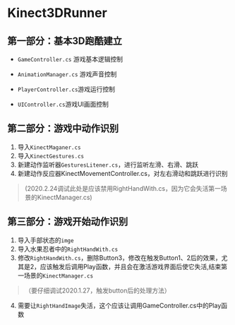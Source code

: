 # Kinect3DRunner
## 第一部分：基本3D跑酷建立

* `GameController.cs` 游戏基本逻辑控制

* `AnimationManager.cs` 游戏声音控制

* `PlayerController.cs`游戏运行控制

* `UIController.cs`游戏UI画面控制

## 第二部分：游戏中动作识别

1. 导入`KinectMaganer.cs`
2. 导入`KinectGestures.cs`
3. 新建动作监听器`GesturesLitener.cs`，进行监听左滑、右滑、跳跃
4. 新建动作反应器KinectMovementController.cs，对左右滑动和跳跃进行识别

> (2020.2.24调试此处是应该禁用RightHandWith.cs，因为它会失活第一场景的KinectManager.cs)

## 第三部分：游戏开始动作识别

1. 导入手部状态的`imge`
2. 导入水果忍者中的`RightHandWith.cs`
3. 修改`RightHandWith.cs`，删除Button3，修改在触发Button1、2后的效果，尤其是2，应该触发后调用Play函数，并且会在激活游戏界面后使它失活,结束第一场景的`KinectManager.cs`

> （要仔细调试2020.1.27，触发button后的处理方法）

4. 需要让`RightHandImage`失活，这个应该让调用GameController.cs中的Play函数